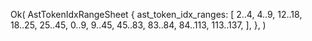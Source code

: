 Ok(
    AstTokenIdxRangeSheet {
        ast_token_idx_ranges: [
            2..4,
            4..9,
            12..18,
            18..25,
            25..45,
            0..9,
            9..45,
            45..83,
            83..84,
            84..113,
            113..137,
        ],
    },
)